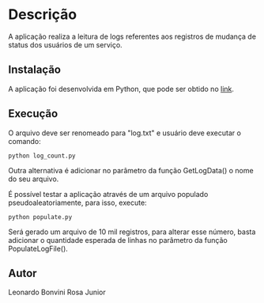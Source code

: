 # Descrição

A aplicação realiza a leitura de logs referentes aos registros de mudança de status dos usuários de um serviço.

## Instalação

A aplicação foi desenvolvida em Python, que pode ser obtido no [link](https://www.python.org/).

## Execução

O arquivo deve ser renomeado para "log.txt" e usuário deve executar o comando:

```
python log_count.py
```
Outra alternativa é adicionar no parâmetro da função GetLogData() o nome do seu arquivo. 

É possível testar a aplicação através de um arquivo populado pseudoaleatoriamente, para isso, execute:

```
python populate.py
```
Será gerado um arquivo de 10 mil registros, para alterar esse número, basta adicionar o quantidade esperada de linhas no parâmetro da função 
PopulateLogFile().

## Autor
Leonardo Bonvini Rosa Junior
